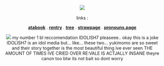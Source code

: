   <div align="center">
<img src="https://komarev.com/ghpvc/?username=dallydaleon&label=CATHYS+CLEARED&color=0F0F0F&base=1000000"><br></br>links :

  <b>[atabook](https://daleon.atabook.org/)</b> . <b>[rentry](https://rentry.co/dallydaleon)</b> . <b>[tree](https://colormytree.me/2024/01JE12P4TF63SGATBM3C1D227J)</b> . <b>[strawpage](https://yoiyaminiainori.straw.page)</b> . <b>[pronouns.page](https://en.pronouns.page/@daleon)</b>

  <a href="https://shipping.fandom.com/wiki/Yukimomo"><img src="https://static.wikia.nocookie.net/shipping/images/3/39/Revale_remember_volume2_chapter2.jpg/revision/latest?cb=20240223144856"></a>
my number 1 bl reccomendation IDOLISH7 pleaseee.. okay this is a joke IDOLISH7 is an idol media but... like... these two... yukimomo are so sweet and their story together is the most beautiful thing ive ever seen THE AMOUNT OF TIMES IVE CRIED OVER RE:VALE IS ACTJALLY INSANE theyre canon too btw its not bait so dont worry
